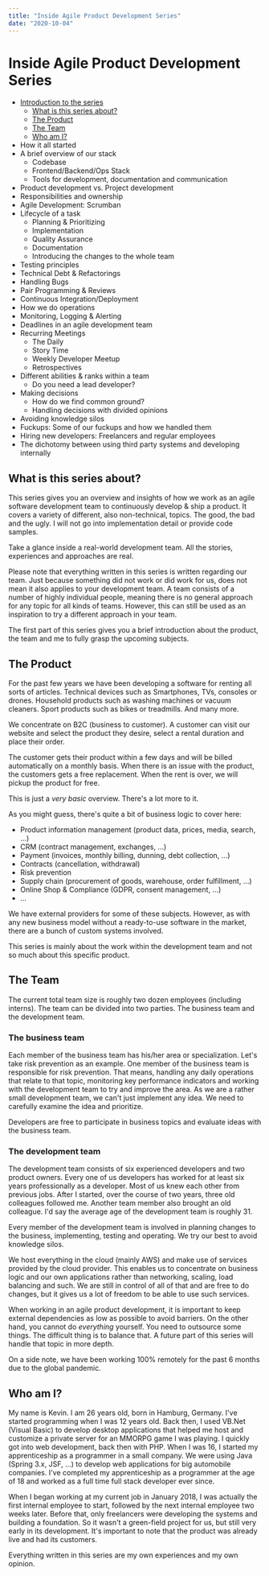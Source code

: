```yaml
---
title: "Inside Agile Product Development Series"
date: "2020-10-04"
---
```


# Inside Agile Product Development Series

- [Introduction to the series](/posts/2020-10-04-inside-agile-product-development-series)
  - [What is this series about?](#what-is-this-series-about)
  - [The Product](#the-product)
  - [The Team](#the-team)
  - [Who am I?](#who-am-i)
- How it all started
- A brief overview of our stack
  - Codebase
  - Frontend/Backend/Ops Stack
  - Tools for development, documentation and communication
- Product development vs. Project development
- Responsibilities and ownership
- Agile Development: Scrumban
- Lifecycle of a task
  - Planning & Prioritizing
  - Implementation
  - Quality Assurance
  - Documentation
  - Introducing the changes to the whole team
- Testing principles
- Technical Debt & Refactorings
- Handling Bugs
- Pair Programming & Reviews
- Continuous Integration/Deployment
- How we do operations
- Monitoring, Logging & Alerting
- Deadlines in an agile development team
- Recurring Meetings
  - The Daily
  - Story Time
  - Weekly Developer Meetup
  - Retrospectives
- Different abilities & ranks within a team
  - Do you need a lead developer?
- Making decisions
  - How do we find common ground?
  - Handling decisions with divided opinions
- Avoiding knowledge silos
- Fuckups: Some of our fuckups and how we handled them
- Hiring new developers: Freelancers and regular employees
- The dichotomy between using third party systems and developing internally

## What is this series about?

This series gives you an overview and insights of how we work as an agile software development team to continuously develop & ship a product.
It covers a variety of different, also non-technical, topics.
The good, the bad and the ugly.
I will not go into implementation detail or provide code samples.

Take a glance inside a real-world development team.
All the stories, experiences and approaches are real.

Please note that everything written in this series is written regarding our team.
Just because something did not work or did work for us, does not mean it also applies to your development team.
A team consists of a number of highly individual people, meaning there is no general approach for any topic for all kinds of teams.
However, this can still be used as an inspiration to try a different approach in your team.

The first part of this series gives you a brief introduction about the product, the team and me to fully grasp the upcoming subjects.

## The Product

For the past few years we have been developing a software for renting all sorts of articles. Technical devices such as Smartphones, TVs, consoles or drones.
Household products such as washing machines or vacuum cleaners.
Sport products such as bikes or treadmills. And many more.

We concentrate on B2C (business to customer).
A customer can visit our website and select the product they desire, select a rental duration and place their order.

The customer gets their product within a few days and will be billed automatically on a monthly basis.
When there is an issue with the product, the customers gets a free replacement.
When the rent is over, we will pickup the product for free.

This is just a _very basic_ overview.
There's a lot more to it.

As you might guess, there's quite a bit of business logic to cover here:

- Product information management (product data, prices, media, search, ...)
- CRM (contract management, exchanges, ...)
- Payment (invoices, monthly billing, dunning, debt collection, ...)
- Contracts (cancellation, withdrawal)
- Risk prevention
- Supply chain (procurement of goods, warehouse, order fulfillment, ...)
- Online Shop & Compliance (GDPR, consent management, ...)
- ...

We have external providers for some of these subjects.
However, as with any new business model without a ready-to-use software in the market, there are a bunch of custom systems involved.

This series is mainly about the work within the development team and not so much about this specific product.

## The Team

The current total team size is roughly two dozen employees (including interns).
The team can be divided into two parties.
The business team and the development team.

### The business team

Each member of the business team has his/her area or specialization.
Let's take risk prevention as an example.
One member of the business team is responsible for risk prevention.
That means, handling any daily operations that relate to that topic, monitoring key performance indicators and working with the development team to try and improve the area.
As we are a rather small development team, we can't just implement any idea.
We need to carefully examine the idea and prioritize.

Developers are free to participate in business topics and evaluate ideas with the business team.

### The development team

The development team consists of six experienced developers and two product owners.
Every one of us developers has worked for at least six years professionally as a developer.
Most of us knew each other from previous jobs.
After I started, over the course of two years, three old colleagues followed me.
Another team member also brought an old colleague.
I'd say the average age of the development team is roughly 31.

Every member of the development team is involved in planning changes to the business, implementing, testing and operating. We try our best to avoid knowledge silos.

We host everything in the cloud (mainly AWS) and make use of services provided by the cloud provider.
This enables us to concentrate on business logic and our own applications rather than networking, scaling, load balancing and such.
We are still in control of all of that and are free to do changes, but it gives us a lot of freedom to be able to use such services.

When working in an agile product development, it is important to keep external dependencies as low as possible to avoid barriers.
On the other hand, you cannot do _everything_ yourself.
You need to outsource some things.
The difficult thing is to balance that.
A future part of this series will handle that topic in more depth.

On a side note, we have been working 100% remotely for the past 6 months due to the global pandemic.

## Who am I?

My name is Kevin.
I am 26 years old, born in Hamburg, Germany.
I've started programming when I was 12 years old.
Back then, I used VB.Net (Visual Basic) to develop desktop applications that helped me host and customize a private server for an MMORPG game I was playing.
I quickly got into web development, back then with PHP.
When I was 16, I started my apprenticeship as a programmer in a small company.
We were using Java (Spring 3.x, JSF, ...) to develop web applications for big automobile companies.
I've completed my apprenticeship as a programmer at the age of 18 and worked as a full time full stack developer ever since.

When I began working at my current job in January 2018, I was actually the first internal employee to start, followed by the next internal employee two weeks later.
Before that, only freelancers were developing the systems and building a foundation.
So it wasn't a green-field project for us, but still very early in its development.
It's important to note that the product was already live and had its customers.

Everything written in this series are my own experiences and my own opinion.
